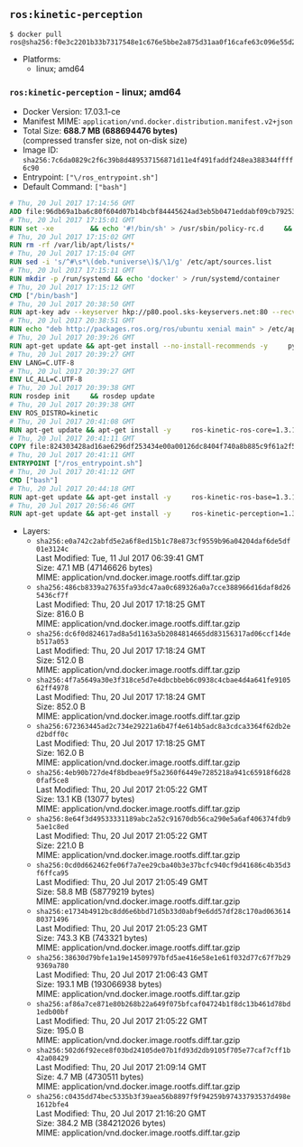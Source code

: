 ## `ros:kinetic-perception`

```console
$ docker pull ros@sha256:f0e3c2201b33b7317548e1c676e5bbe2a875d31aa0f16cafe63c096e55d2f935
```

-	Platforms:
	-	linux; amd64

### `ros:kinetic-perception` - linux; amd64

-	Docker Version: 17.03.1-ce
-	Manifest MIME: `application/vnd.docker.distribution.manifest.v2+json`
-	Total Size: **688.7 MB (688694476 bytes)**  
	(compressed transfer size, not on-disk size)
-	Image ID: `sha256:7c6da0829c2f6c39b8d489537156871d11e4f491faddf248ea388344ffff6c90`
-	Entrypoint: `["\/ros_entrypoint.sh"]`
-	Default Command: `["bash"]`

```dockerfile
# Thu, 20 Jul 2017 17:14:56 GMT
ADD file:96db69a1ba6c80f604d07b14bcbf84445624ad3eb5b0471eddabf09cb7925366 in / 
# Thu, 20 Jul 2017 17:15:01 GMT
RUN set -xe 		&& echo '#!/bin/sh' > /usr/sbin/policy-rc.d 	&& echo 'exit 101' >> /usr/sbin/policy-rc.d 	&& chmod +x /usr/sbin/policy-rc.d 		&& dpkg-divert --local --rename --add /sbin/initctl 	&& cp -a /usr/sbin/policy-rc.d /sbin/initctl 	&& sed -i 's/^exit.*/exit 0/' /sbin/initctl 		&& echo 'force-unsafe-io' > /etc/dpkg/dpkg.cfg.d/docker-apt-speedup 		&& echo 'DPkg::Post-Invoke { "rm -f /var/cache/apt/archives/*.deb /var/cache/apt/archives/partial/*.deb /var/cache/apt/*.bin || true"; };' > /etc/apt/apt.conf.d/docker-clean 	&& echo 'APT::Update::Post-Invoke { "rm -f /var/cache/apt/archives/*.deb /var/cache/apt/archives/partial/*.deb /var/cache/apt/*.bin || true"; };' >> /etc/apt/apt.conf.d/docker-clean 	&& echo 'Dir::Cache::pkgcache ""; Dir::Cache::srcpkgcache "";' >> /etc/apt/apt.conf.d/docker-clean 		&& echo 'Acquire::Languages "none";' > /etc/apt/apt.conf.d/docker-no-languages 		&& echo 'Acquire::GzipIndexes "true"; Acquire::CompressionTypes::Order:: "gz";' > /etc/apt/apt.conf.d/docker-gzip-indexes 		&& echo 'Apt::AutoRemove::SuggestsImportant "false";' > /etc/apt/apt.conf.d/docker-autoremove-suggests
# Thu, 20 Jul 2017 17:15:02 GMT
RUN rm -rf /var/lib/apt/lists/*
# Thu, 20 Jul 2017 17:15:04 GMT
RUN sed -i 's/^#\s*\(deb.*universe\)$/\1/g' /etc/apt/sources.list
# Thu, 20 Jul 2017 17:15:11 GMT
RUN mkdir -p /run/systemd && echo 'docker' > /run/systemd/container
# Thu, 20 Jul 2017 17:15:12 GMT
CMD ["/bin/bash"]
# Thu, 20 Jul 2017 20:38:50 GMT
RUN apt-key adv --keyserver hkp://p80.pool.sks-keyservers.net:80 --recv-keys 421C365BD9FF1F717815A3895523BAEEB01FA116
# Thu, 20 Jul 2017 20:38:51 GMT
RUN echo "deb http://packages.ros.org/ros/ubuntu xenial main" > /etc/apt/sources.list.d/ros-latest.list
# Thu, 20 Jul 2017 20:39:26 GMT
RUN apt-get update && apt-get install --no-install-recommends -y     python-rosdep     python-rosinstall     python-vcstools     && rm -rf /var/lib/apt/lists/*
# Thu, 20 Jul 2017 20:39:27 GMT
ENV LANG=C.UTF-8
# Thu, 20 Jul 2017 20:39:27 GMT
ENV LC_ALL=C.UTF-8
# Thu, 20 Jul 2017 20:39:38 GMT
RUN rosdep init     && rosdep update
# Thu, 20 Jul 2017 20:39:38 GMT
ENV ROS_DISTRO=kinetic
# Thu, 20 Jul 2017 20:41:08 GMT
RUN apt-get update && apt-get install -y     ros-kinetic-ros-core=1.3.1-0*     && rm -rf /var/lib/apt/lists/*
# Thu, 20 Jul 2017 20:41:11 GMT
COPY file:824303428ad16ae6296df253434e00a00126dc8404f740a8b885c9f61a2f5fcb in / 
# Thu, 20 Jul 2017 20:41:11 GMT
ENTRYPOINT ["/ros_entrypoint.sh"]
# Thu, 20 Jul 2017 20:41:12 GMT
CMD ["bash"]
# Thu, 20 Jul 2017 20:44:18 GMT
RUN apt-get update && apt-get install -y     ros-kinetic-ros-base=1.3.1-0*     && rm -rf /var/lib/apt/lists/*
# Thu, 20 Jul 2017 20:56:46 GMT
RUN apt-get update && apt-get install -y     ros-kinetic-perception=1.3.1-0*     && rm -rf /var/lib/apt/lists/*
```

-	Layers:
	-	`sha256:e0a742c2abfd5e2a6f8ed15b1c78e873cf9559b96a04204daf6de5df01e3124c`  
		Last Modified: Tue, 11 Jul 2017 06:39:41 GMT  
		Size: 47.1 MB (47146626 bytes)  
		MIME: application/vnd.docker.image.rootfs.diff.tar.gzip
	-	`sha256:486cb8339a27635fa93dc47aa0c689326a0a7cce388966d16daf8d265436cf7f`  
		Last Modified: Thu, 20 Jul 2017 17:18:25 GMT  
		Size: 816.0 B  
		MIME: application/vnd.docker.image.rootfs.diff.tar.gzip
	-	`sha256:dc6f0d824617ad8a5d1163a5b2084814665dd83156317ad06ccf14deb517a053`  
		Last Modified: Thu, 20 Jul 2017 17:18:24 GMT  
		Size: 512.0 B  
		MIME: application/vnd.docker.image.rootfs.diff.tar.gzip
	-	`sha256:4f7a5649a30e3f318ce5d7e4dbcbbeb6c0938c4cbae4d4a641fe910562ff4978`  
		Last Modified: Thu, 20 Jul 2017 17:18:24 GMT  
		Size: 852.0 B  
		MIME: application/vnd.docker.image.rootfs.diff.tar.gzip
	-	`sha256:672363445ad2c734e29221a6b47f4e614b5adc8a3cdca3364f62db2ed2bdff0c`  
		Last Modified: Thu, 20 Jul 2017 17:18:25 GMT  
		Size: 162.0 B  
		MIME: application/vnd.docker.image.rootfs.diff.tar.gzip
	-	`sha256:4eb90b727de4f8bdbeae9f5a2360f6449e7285218a941c65918f6d280faf5ce8`  
		Last Modified: Thu, 20 Jul 2017 21:05:22 GMT  
		Size: 13.1 KB (13077 bytes)  
		MIME: application/vnd.docker.image.rootfs.diff.tar.gzip
	-	`sha256:8e64f3d49533331189abc2a52c91670db56ca290e5a6af406374fdb95ae1c8ed`  
		Last Modified: Thu, 20 Jul 2017 21:05:22 GMT  
		Size: 221.0 B  
		MIME: application/vnd.docker.image.rootfs.diff.tar.gzip
	-	`sha256:0cd0d662462fe06f7a7ee29cba40b3e37bcfc940cf9d41686c4b35d3f6ffca95`  
		Last Modified: Thu, 20 Jul 2017 21:05:49 GMT  
		Size: 58.8 MB (58779219 bytes)  
		MIME: application/vnd.docker.image.rootfs.diff.tar.gzip
	-	`sha256:e1734b4912bc8dd6e6bbd71d5b33d0abf9e6dd57df28c170ad06361480371496`  
		Last Modified: Thu, 20 Jul 2017 21:05:23 GMT  
		Size: 743.3 KB (743321 bytes)  
		MIME: application/vnd.docker.image.rootfs.diff.tar.gzip
	-	`sha256:38630d79bfe1a19e14509797bfd5ae416e58e1e61f032d77c67f7b299369a780`  
		Last Modified: Thu, 20 Jul 2017 21:06:43 GMT  
		Size: 193.1 MB (193066938 bytes)  
		MIME: application/vnd.docker.image.rootfs.diff.tar.gzip
	-	`sha256:af86a7ce871e80b268b22a649f075bfcaf04724b1f8dc13b461d78bd1edb00bf`  
		Last Modified: Thu, 20 Jul 2017 21:05:22 GMT  
		Size: 195.0 B  
		MIME: application/vnd.docker.image.rootfs.diff.tar.gzip
	-	`sha256:502d6f92ece8f03bd24105de07b1fd93d2db9105f705e77caf7cff1b42a08429`  
		Last Modified: Thu, 20 Jul 2017 21:09:14 GMT  
		Size: 4.7 MB (4730511 bytes)  
		MIME: application/vnd.docker.image.rootfs.diff.tar.gzip
	-	`sha256:c0435dd74bec5335b3f39aea56b8897f9f94259b97433793537d498e1612bfe4`  
		Last Modified: Thu, 20 Jul 2017 21:16:20 GMT  
		Size: 384.2 MB (384212026 bytes)  
		MIME: application/vnd.docker.image.rootfs.diff.tar.gzip
